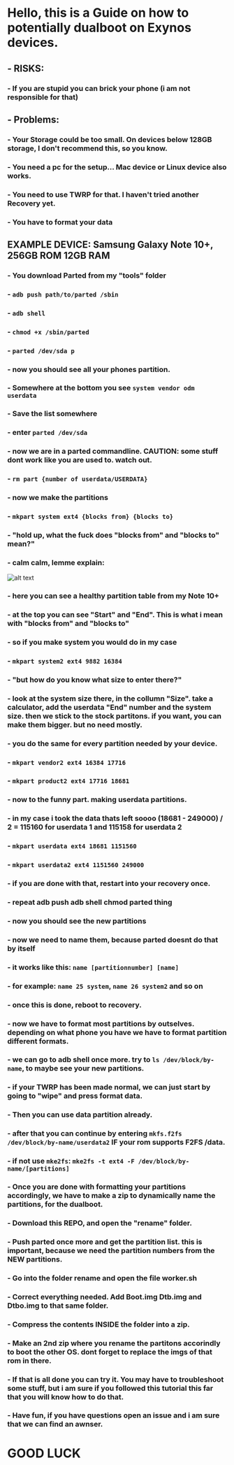 # Hello, this is a Guide on how to potentially dualboot on Exynos devices.

## - RISKS:
### - If you are stupid you can brick your phone (i am not responsible for that)

## - Problems: 
### - Your Storage could be too small. On devices below 128GB storage, I don't recommend this, so you know.
### - You need a pc for the setup... Mac device or Linux device also works.
### - You need to use TWRP for that. I haven't tried another Recovery yet.
### - You have to format your data

## EXAMPLE DEVICE: Samsung Galaxy Note 10+, 256GB ROM 12GB RAM
### - You download Parted from my "tools" folder
### - ```adb push path/to/parted /sbin```
### - ```adb shell```
### - ```chmod +x /sbin/parted```
### - ```parted /dev/sda p```

### - now you should see all your phones partition. 
### - Somewhere at the bottom you see ```system vendor odm userdata```
### - Save the list somewhere
### - enter ```parted /dev/sda```
### - now we are in a parted commandline. CAUTION: some stuff dont work like you are used to. watch out.
### - ```rm part {number of userdata/USERDATA}```
### - now we make the partitions
### - ```mkpart system ext4 {blocks from} {blocks to}```
### - "hold up, what the fuck does "blocks from" and "blocks to" mean?"

### - calm calm, lemme explain:

![alt text](./Images/partitions.jpg)

### - here you can see a healthy partition table from my Note 10+
### - at the top you can see "Start" and "End". This is what i mean with "blocks from" and "blocks to"

### - so if you make system you would do in my case
### - ```mkpart system2 ext4 9882 16384```
### - "but how do you know what size to enter there?"
### - look at the system size there, in the collumn "Size". take a calculator, add the userdata "End" number and the system size. then we stick to the stock partitons. if you want, you can make them bigger. but no need mostly.
### - you do the same for every partition needed by your device.
### - ```mkpart vendor2 ext4 16384 17716```
### - ```mkpart product2 ext4 17716 18681```

### - now to the funny part. making userdata partitions. 
### - in my case i took the data thats left soooo (18681 - 249000) / 2 = 115160 for userdata 1 and 115158 for userdata 2

### - ```mkpart userdata ext4 18681 1151560```
### - ```mkpart userdata2 ext4 1151560 249000```

### - if you are done with that, restart into your recovery once.
### - repeat adb push adb shell chmod parted thing

### - now you should see the new partitions
### - now we need to name them, because parted doesnt do that by itself

### - it works like this: ```name [partitionnumber] [name]```
### - for example: ```name 25 system```, ```name 26 system2``` and so on
### - once this is done, reboot to recovery.
### - now we have to format most partitions by outselves. depending on what phone you have we have to format partition different formats.
### - we can go to adb shell once more. try to ```ls /dev/block/by-name```, to maybe see your new partitions.
### - if your TWRP has been made normal, we can just start by going to "wipe" and press format data.
### - Then you can use data partition already.
### - after that you can continue by entering ```mkfs.f2fs /dev/block/by-name/userdata2``` IF your rom supports F2FS /data.
### - if not use ```mke2fs```: ```mke2fs -t ext4 -F /dev/block/by-name/[partitions]```


### - Once you are done with formatting your partitions accordingly, we have to make a zip to dynamically name the partitions, for the dualboot.
### - Download this REPO, and open the "rename" folder.
### - Push parted once more and get the partition list. this is important, because we need the partition numbers from the NEW partitions.
### - Go into the folder rename and open the file worker.sh
### - Correct everything needed. Add Boot.img Dtb.img and Dtbo.img to that same folder.
### - Compress the contents INSIDE the folder into a zip.
### - Make an 2nd zip where you rename the partitons accorindly to boot the other OS. dont forget to replace the imgs of that rom in there.
### - If that is all done you can try it. You may have to troubleshoot some stuff, but i am sure if you followed this tutorial this far that you will know how to do that. 
### - Have fun, if you have questions open an issue and i am sure that we can find an awnser.

# GOOD LUCK

